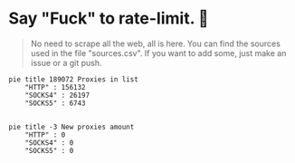 
# Say "Fuck" to rate-limit. 🖕

> No need to scrape all the web, all is here.
>You can find the sources used in the file "sources.csv".
> If you want to add some, just make an issue or a git push.


```mermaid
pie title 189072 Proxies in list
    "HTTP" : 156132
    "SOCKS4" : 26197
    "SOCKS5" : 6743
            
```

```mermaid
pie title -3 New proxies amount
    "HTTP" : 0
    "SOCKS4" : 0
    "SOCKS5" : 0
```
        